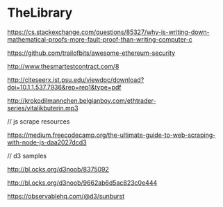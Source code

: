 # TheLibrary

https://cs.stackexchange.com/questions/85327/why-is-writing-down-mathematical-proofs-more-fault-proof-than-writing-computer-c

https://github.com/trailofbits/awesome-ethereum-security

http://www.thesmartestcontract.com/8

http://citeseerx.ist.psu.edu/viewdoc/download?doi=10.1.1.537.7936&rep=rep1&type=pdf

http://krokodilmannchen.belgianboy.com/ethtrader-series/vitalikbuterin.mp3

// js scrape resources

https://medium.freecodecamp.org/the-ultimate-guide-to-web-scraping-with-node-js-daa2027dcd3

// d3 samples 

http://bl.ocks.org/d3noob/8375092

http://bl.ocks.org/d3noob/9662ab6d5ac823c0e444

https://observablehq.com/@d3/sunburst
